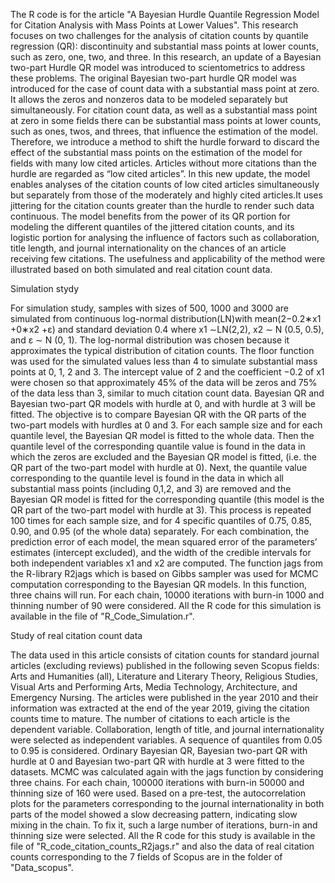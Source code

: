 The R code is for the article "A Bayesian Hurdle Quantile Regression Model for Citation Analysis with Mass Points at Lower Values". This research focuses on two challenges for the analysis of citation counts by quantile regression (QR): discontinuity and substantial mass points at lower counts, such as zero, one, two, and three. In this research, an update of a Bayesian two-part Hurdle QR model was introduced to scientometrics to address these problems. The original Bayesian two-part hurdle QR model was introduced for the case of count data with a substantial mass point at zero. It allows the zeros and nonzeros data to be modeled separately but simultaneously. For citation count data, as well as a substantial mass point at zero in some fields there can be substantial mass points at lower counts, such as ones, twos, and threes, that influence the estimation of the model. Therefore, we introduce a method to shift the hurdle forward to discard the effect of the substantial mass points on the estimation of the model for fields with many low cited articles. Articles without more citations than the hurdle are regarded as “low cited articles”. In this new update, the model enables analyses of the citation counts of low cited articles simultaneously but separately from those of the moderately and highly cited articles.It uses jittering for the citation counts greater than the hurdle to render such data continuous. The model benefits from the power of its QR portion for modeling the different quantiles of the jittered citation counts, and its logistic portion for analysing the influence of factors such as collaboration, title length, and journal internationality on the chances of an article receiving few citations. The usefulness and applicability of the method were illustrated based on both simulated and real citation count data.




Simulation stydy

For simulation study, samples with sizes of 500, 1000 and 3000 are simulated from continuous log-normal distribution(LN)with mean(2−0.2∗x1 +0∗x2 +ε) and standard deviation 0.4 where x1 ∼LN(2,2), x2 ∼ N (0.5, 0.5), and ε ∼ N (0, 1). The log-normal distribution was chosen because it approximates the typical distribution of citation counts. The floor function was used for the simulated values less than 4 to simulate substantial mass points at 0, 1, 2 and 3. The intercept value of 2 and the coefficient −0.2 of x1 were chosen so that approximately 45% of the data will be zeros and 75% of the data less than 3, similar to much citation count data. Bayesian QR and Bayesian two-part QR models with hurdle at 0, and with hurdle at 3 will be fitted. The objective is to compare Bayesian QR with the QR parts of the two-part models with hurdles at 0 and 3. For each sample size and for each quantile level, the Bayesian QR model is fitted to the whole data. Then the quantile level of the corresponding quantile value is found in the data in which the zeros are excluded and the Bayesian QR model is fitted, (i.e. the QR part of the two-part model with hurdle at 0). Next, the quantile value corresponding to the quantile level is found in the data in which all substantial mass points (including 0,1,2, and 3) are removed and the Bayesian QR model is fitted for the corresponding quantile (this model is the QR part of the two-part model with hurdle at 3). 
This process is repeated 100 times for each sample size, and for 4 specific quantiles of 0.75, 0.85, 0.90, and 0.95 (of the whole data) separately. For each combination, the prediction error of each model, the mean squared error of the parameters’ estimates (intercept excluded), and the width of the credible intervals for both independent variables x1 and x2 are computed. The function jags from the R-library R2jags which is based on Gibbs sampler was used for MCMC computation corresponding to the Bayesian QR models. In this function, three chains will run. For each chain, 10000 iterations with burn-in 1000 and thinning number of 90 were considered. All the R code for this simulation is available in the file of "R_Code_Simulation.r".




Study of real citation count data

The data used in this article consists of citation counts for standard journal articles (excluding reviews) published in the following seven Scopus fields: Arts and Humanities (all), Literature and Literary Theory, Religious Studies, Visual Arts and Performing Arts, Media Technology, Architecture, and Emergency Nursing. The articles were published in the year 2010 and their information was extracted at the end of the year 2019, giving the citation counts time to mature. The number of citations to each article is the dependent variable. Collaboration, length of title, and journal internationality were selected as independent variables. A sequence of quantiles from 0.05 to 0.95 is considered. Ordinary Bayesian QR, Bayesian two-part QR with hurdle at 0 and Bayesian two-part QR with hurdle at 3 were fitted to the datasets. MCMC was calculated again with the jags function by considering three chains. For each chain, 100000 iterations with burn-in 50000 and thinning size of 160 were used. Based on a pre-test, the autocorrelation plots for the parameters corresponding to the journal internationality in both parts of the model showed a slow decreasing pattern, indicating slow mixing in the chain. To fix it, such a large number of iterations, burn-in and thinning size were selected. All the R code for this study is available in the file of "R_code_citation_counts_R2jags.r" and also the data of real citation counts corresponding to the 7 fields of Scopus are in the folder of "Data_scopus".



